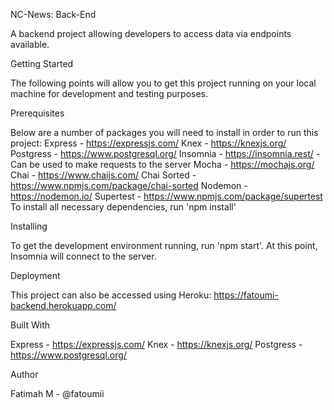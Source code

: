NC-News: Back-End

A backend project allowing developers to access data via endpoints available.

Getting Started

The following points will allow you to get this project running on your local machine for development and testing purposes.

Prerequisites

Below are a number of packages you will need to install in order to run this project:
Express - https://expressjs.com/
Knex - https://knexjs.org/
Postgress - https://www.postgresql.org/
Insomnia - https://insomnia.rest/ - Can be used to make requests to the server
Mocha - https://mochajs.org/
Chai - https://www.chaijs.com/
Chai Sorted - https://www.npmjs.com/package/chai-sorted
Nodemon - https://nodemon.io/
Supertest - https://www.npmjs.com/package/supertest
To install all necessary dependencies, run 'npm install'

Installing

To get the development environment running, run 'npm start'. At this point, Insomnia will connect to the server.

Deployment

This project can also be accessed using Heroku: https://fatoumi-backend.herokuapp.com/

Built With

Express - https://expressjs.com/
Knex - https://knexjs.org/
Postgress - https://www.postgresql.org/

Author

Fatimah M - @fatoumii
